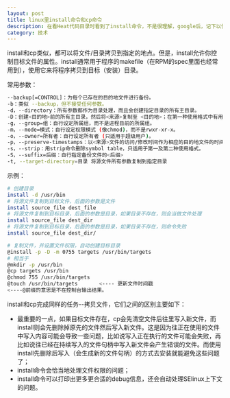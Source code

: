 ```yaml
---
layout: post
title: linux里install命令和cp命令
description: 在看Heat代码目录时看到了install命令，不是很理解，google后，记下以便后续查看
category: 技术
---
```


install和cp类似，都可以将文件/目录拷贝到指定的地点。但是，install允许你控制目标文件的属性。install通常用于程序的makefile（在RPM的spec里面也经常用到），使用它来将程序拷贝到目标（安装）目录。

常用参数：
```bash
--backup[=CONTROL]：为每个已存在的目的地文件进行备份。 
-b：类似 --backup，但不接受任何参数。 
-d，--directory：所有参数都作为目录处理，而且会创建指定目录的所有主目录。 
-D：创建<目的地>前的所有主目录，然后将<来源>复制至 <目的地>；在第一种使用格式中有用。 
-g，--group=组：自行设定所属组，而不是进程目前的所属组。 
-m，--mode=模式：自行设定权限模式 (像chmod)，而不是rwxr-xr-x。 
-o，--owner=所有者：自行设定所有者 (只适用于超级用户)。 
-p，--preserve-timestamps：以<来源>文件的访问/修改时间作为相应的目的地文件的时间属性。 
-s，--strip：用strip命令删除symbol table，只适用于第一及第二种使用格式。 
-S，--suffix=后缀：自行指定备份文件的<后缀>
-t, --target-directory=目录 将源文件所有参数复制到指定目录
```

示例：
```bash
# 创建目录
install -d /usr/bin
# 将源文件复制到目标文件，后面的参数是文件
install source_file dest_file
# 将源文件复制到目标目录，后面的参数是目录，如果目录不存在，则会当做文件处理
install source_file dest_dir
# 将源文件复制到目标目录，后面的参数是目录，如果目录不存在，则命令失败
install source_file dest_dir/

# 复制文件，并设置文件权限，自动创建目标目录
@install -p -D -m 0755 targets /usr/bin/targets
# 相当于
@mkdir -p /usr/bin
@cp targets /usr/bin
@chmod 755 /usr/bin/targets
@touch /usr/bin/targets       <---- 更新文件时间戳
<----@前缀的意思是不在控制台输出结果。
```

install和cp完成同样的任务--拷贝文件，它们之间的区别主要如下：  

- 最重要的一点，如果目标文件存在，cp会先清空文件后往里写入新文件，而install则会先删除掉原先的文件然后写入新文件。这是因为往正在使用的文件中写入内容可能会导致一些问题，比如说写入正在执行的文件可能会失败，再比如说往已经在持续写入的文件句柄中写入新文件会产生错误的文件。而使用install先删除后写入（会生成新的文件句柄）的方式去安装就能避免这些问题了；
- install命令会恰当地处理文件权限的问题；
- install命令可以打印出更多更合适的debug信息，还会自动处理SElinux上下文的问题。